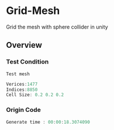 # Grid-Mesh
Grid the mesh with sphere collider in unity

## Overview
### Test Condition
`Test mesh`
```c++
Verices:1477
Indices:8850
Cell Size: 0.2 0.2 0.2
```
### Origin Code
```c++
Generate time : 00:00:18.3074090
```